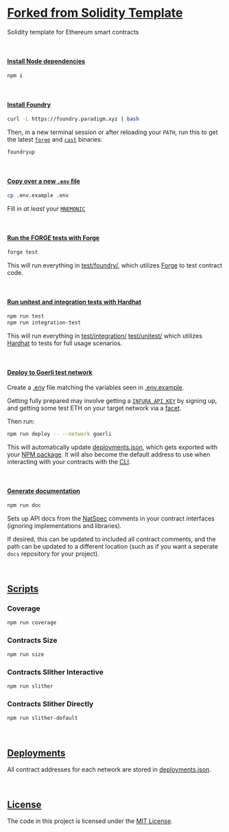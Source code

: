 

&nbsp;


# [Forked from Solidity Template](#solidity-template)

Solidity template for Ethereum smart contracts

&nbsp;

#### [Install Node dependencies](#install-node-dependencies)

```sh
npm i
```

&nbsp;

#### [Install Foundry](#install-foundry)

```sh
curl -L https://foundry.paradigm.xyz | bash
```

Then, in a new terminal session or after reloading your `PATH`, run this to get
the latest [`forge`](https://book.getfoundry.sh/reference/forge/forge) and [`cast`](https://book.getfoundry.sh/reference/cast/cast) binaries:

```sh
foundryup
```

&nbsp;

#### [Copy over a new `.env` file](#copy-over-a-new-env-file)

```sh
cp .env.example .env
```

Fill in *at least* your [`MNEMONIC`](https://metamask.zendesk.com/hc/en-us/articles/360015290032-How-to-reveal-your-Secret-Recovery-Phrase)

&nbsp;

#### [Run the FORGE tests with Forge](#run-the-unit-tests-with-forge)

```sh
forge test
```

This will run everything in [test/foundry/](./test/foundry/), which utilizes [Forge](https://book.getfoundry.sh/forge/tests) to test contract code.

&nbsp;

#### [Run unitest and integration tests with Hardhat](#run-the-integration-tests-with-hardhat)

```sh
npm run test
npm run integration-test
```

This will run everything in 
[test/integration/](.test/integration/)
[test/unitest/](.test/unitest/)
which utilizes [Hardhat](https://hardhat.org/hardhat-runner/docs/getting-started#overview) to tests for full usage scenarios.

&nbsp;

#### [Deploy to Goerli test network](#deploy-to-goerli-test-network)

Create a [.env](./.env) file matching the variables seen in [.env.example](./.env.example).

Getting fully prepared may involve getting a [`INFURA_API_KEY`](https://docs.infura.io/infura/getting-started) by signing up, and getting some test ETH on your target network via a [facet](https://goerlifaucet.com/).

Then run:

```sh
npm run deploy -- --network goerli
```

This will automatically update [deployments.json](./deployments.json), which gets exported with your [NPM package](./package.json). It will also become the default address to use when interacting with your contracts with the [CLI](./scripts/console).

&nbsp;

#### [Generate documentation](#generate-documentation)

```sh
npm run doc
```

Sets up API docs from the [NatSpec](https://docs.soliditylang.org/en/latest/natspec-format.html) comments in your contract interfaces (ignoring implementations and libraries).

If desired, this can be updated to included all contract comments, and the path can be updated to a different location (such as if you want a seperate `docs` repository for your project).

&nbsp;

## [Scripts](#scripts)

### Coverage
```sh
npm run coverage
```

### Contracts Size
```sh
npm run size
```

### Contracts Slither Interactive
```sh
npm run slither
```

### Contracts Slither Directly
```sh
npm run slither-default
```

&nbsp;

## [Deployments](#deployments)

All contract addresses for each network are stored in [deployments.json](./deployments.json).

&nbsp;

## [License](#license)

The code in this project is licensed under the [MIT License](./LICENSE).

